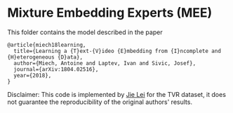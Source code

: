 #  Mixture Embedding Experts (MEE)

This folder contains the model described in the paper
```
@article{miech18learning,
  title={Learning a {T}ext-{V}ideo {E}mbedding from {I}ncomplete and {H}eterogeneous {D}ata},
  author={Miech, Antoine and Laptev, Ivan and Sivic, Josef},
  journal={arXiv:1804.02516},
  year={2018},
}
```

Disclaimer: This code is implemented by [Jie Lei](http://www.cs.unc.edu/~jielei/) for the TVR dataset, 
it does not guarantee the reproducibility of the original authors' results.
